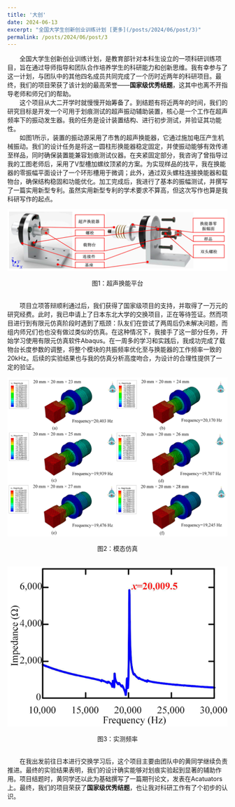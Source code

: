 ```yaml
---
title: '大创'
date: 2024-06-13
excerpt: "全国大学生创新创业训练计划 [更多](/posts/2024/06/post/3)"
permalink: /posts/2024/06/post/3
---
```


　　全国大学生创新创业训练计划，是教育部针对本科生设立的一项科研训练项目，旨在通过导师指导和团队合作培养学生的科研能力和创新思维。我有幸参与了这一计划，与团队中的其他四名成员共同完成了一个历时近两年的科研项目。最终，我们的项目荣获了该计划的最高荣誉——**国家级优秀结题**，这其中也离不开指导老师和师兄们的帮助。<br>
　　这个项目从大二开学时就慢慢开始筹备了。到结题有将近两年的时间，我们的研究目标是开发一个可用于划痕测试的超声振动辅助装置，核心是一个工作在超声频率下的振动发生器。我的任务是设计装置结构、进行初步测试，并验证其功能性。<br>
　　如图1所示，装置的振动源采用了市售的超声换能器，它通过施加电压产生机械振动。我们的设计任务是将这一圆柱形换能器稳定固定，并使振动能够有效传递至样品，同时确保装置能兼容划痕测试仪器。在夹紧固定部分，我咨询了曾指导过我的工图老师后，采用了V型槽加螺纹顶紧的方案。为实现样品的找平，我在换能器的零振幅平面设计了一个环形槽用于微调；此外，通过双头螺柱连接换能器和载物台，确保结构稳固和功能优化。加工完成后，我进行了基本的振幅测试，并撰写了一篇实用新型专利。虽然实用新型专利的学术要求不算高，但这次写作也算是我科研写作的起点。


![超声换能平台](/assets/images/超声换能平台.png)
<center>图1：超声换能平台</center><br>  


　　项目立项答辩顺利通过后，我们获得了国家级项目的支持，并取得了一万元的研究经费。此时，我已申请上了日本东北大学的交换项目，正在等待签证。然而项目进行到有限元仿真阶段时遇到了瓶颈：队友们在尝试了两周后仍未解决问题，而组内师兄们也也没有做过类似的仿真。在这种情况下，我接手了这一部分任务，开始学习使用有限元仿真软件Abaqus。在一周多的学习和实践后，我成功完成了载物台长度参数的调整，将整个模块的共振频率优化至与换能器的工作频率一致的20kHz。后续的实验结果也与我的仿真分析高度吻合，为设计的合理性提供了一定的验证。


![仿真](/assets/images/模态仿真.png)
<center>图2：模态仿真</center><br>  


![实测频率](/assets/images/实测频率.png)
<center>图3：实测频率 </center><br>

　　在我出发前往日本进行交换学习后，这个项目主要由团队中的黄同学继续负责推进。最终的实验结果表明，我们的设计确实能够对划痕实验起到显著的辅助作用。项目结题时，黄同学还以此为基础撰写了一篇期刊论文，发表在Acatuators上。最终，我们的项目荣获了**国家级优秀结题**，也让我对科研工作有了个初步的认识。

